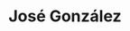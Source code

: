 ---
layout: concert
category: concerts
title: José González
venue:
source_name: NPR All Songs Considered
source_url: http://www.npr.org/templates/story/story.php?storyId=14810080
source_mp3: http://public.npr.org/anon.npr-mp3/npr/asclive/2007/10/20071002_asclive_jgonzalez.mp3?dl=1
final_setlist: http://github.com/metavida/concert-split/raw/master/All%20Songs%20Considered/2007-10-02%20-%20Jose%20Gonzalez%20-%20In%20Concert/Jose%20Gonzalez%20-%20Info%20-%20Set%20List.txt
final_labels:

---